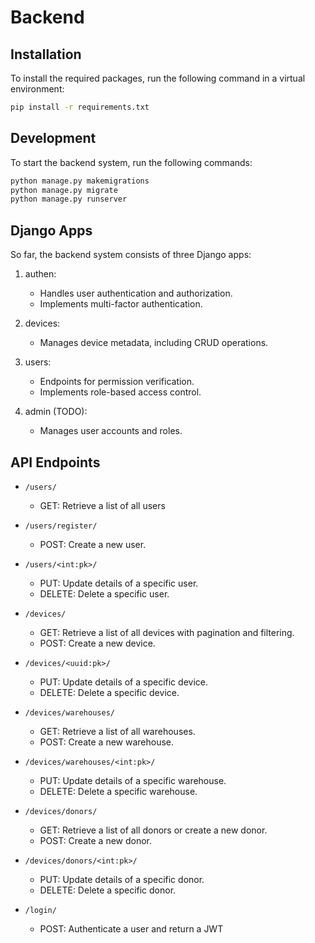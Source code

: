 # Backend

## Installation

To install the required packages, run the following command in a virtual environment:

```bash
pip install -r requirements.txt
```

## Development

To start the backend system, run the following commands:

```bash
python manage.py makemigrations
python manage.py migrate
python manage.py runserver
```


## Django Apps

So far, the backend system consists of three Django apps:

1. authen:

    - Handles user authentication and authorization.
    - Implements multi-factor authentication.

2. devices:

    - Manages device metadata, including CRUD operations.

3. users:

    - Endpoints for permission verification.
    - Implements role-based access control.

4. admin (TODO):

    - Manages user accounts and roles.


## API Endpoints

- `/users/`
  - GET: Retrieve a list of all users

- `/users/register/`
  - POST: Create a new user.

- `/users/<int:pk>/`
  - PUT: Update details of a specific user.
  - DELETE: Delete a specific user.

- `/devices/`
  - GET: Retrieve a list of all devices with pagination and filtering.
  - POST: Create a new device.

- `/devices/<uuid:pk>/`
  - PUT: Update details of a specific device.
  - DELETE: Delete a specific device.

- `/devices/warehouses/`
  - GET: Retrieve a list of all warehouses.
  - POST: Create a new warehouse.

- `/devices/warehouses/<int:pk>/`
  - PUT: Update details of a specific warehouse.
  - DELETE: Delete a specific warehouse.

- `/devices/donors/`
  - GET: Retrieve a list of all donors or create a new donor.
  - POST: Create a new donor.

- `/devices/donors/<int:pk>/`
  - PUT: Update details of a specific donor.
  - DELETE: Delete a specific donor.

- `/login/`
  - POST: Authenticate a user and return a JWT
